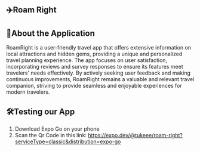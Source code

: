 ## ✈️Roam Right

## 📱About the Application
RoamRight is a user-friendly travel app that offers extensive information on local attractions and hidden gems, providing a unique and personalized travel planning experience. The app focuses on user satisfaction, incorporating reviews and survey responses to ensure its features meet travelers' needs effectively. By actively seeking user feedback and making continuous improvements, RoamRight remains a valuable and relevant travel companion, striving to provide seamless and enjoyable experiences for modern travelers.

## 🛠️Testing our App
1. Download Expo Go on your phone 
2. Scan the Qr Code in this link:
https://expo.dev/@tukeee/roam-right?serviceType=classic&distribution=expo-go
